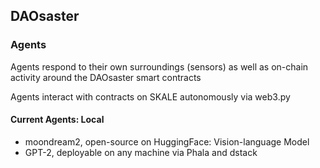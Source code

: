 ## DAOsaster

### Agents
Agents respond to their own surroundings (sensors) as well as on-chain activity around the DAOsaster smart contracts

Agents interact with contracts on SKALE autonomously via web3.py

#### Current Agents: Local
- moondream2, open-source on HuggingFace: Vision-language Model
- GPT-2, deployable on any machine via Phala and dstack


